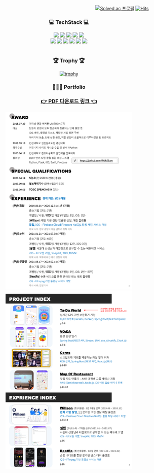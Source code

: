<div align="right">

[![Solved.ac
  프로필](http://mazassumnida.wtf/api/mini/generate_badge?boj=jaehui327)](https://solved.ac/jaehui327) [![Hits](https://hits.seeyoufarm.com/api/count/incr/badge.svg?url=https%3A%2F%2Fgithub.com%2Fjaehui327&count_bg=%2379C83D&title_bg=%23555555&icon=&icon_color=%23E7E7E7&title=hits&edge_flat=false)](https://hits.seeyoufarm.com)

<div align="center">
  
  ### 💻 TechStack 💻

  <div>
    <img src="https://img.shields.io/badge/Spring-6DB33F?style=for-the-badge&logo=Spring&logoColor=white"/>
    <img src="https://img.shields.io/badge/SpringBoot-6DB33F?style=for-the-badge&logo=SpringBoot&logoColor=white"/>
    <img src="https://img.shields.io/badge/MySQL-4479A1?style=for-the-badge&logo=MySQL&logoColor=white"/>
    <img src="https://img.shields.io/badge/MariaDB-003545?style=for-the-badge&logo=MariaDB&logoColor=white"/>
    <img src="https://img.shields.io/badge/Git-F05032?style=for-the-badge&logo=Git&logoColor=white"/>
  </div>
  <div>
    <img src="https://img.shields.io/badge/Vue.js-4FC08D?style=for-the-badge&logo=vue.js&logoColor=white"/>
    <img src="https://img.shields.io/badge/Python-3776AB?style=for-the-badge&logo=Python&logoColor=white"/>
    <img src="https://img.shields.io/badge/iOS-000000?style=for-the-badge&logo=iOS&logoColor=white">
    <img src="https://img.shields.io/badge/Swift-F05138?style=for-the-badge&logo=Swift&logoColor=white">
    <img src="https://img.shields.io/badge/aws-232F3E?style=for-the-badge&logo=Amazon AWS&logoColor=white">
    <img src="https://img.shields.io/badge/Firebase-FFCA28?style=for-the-badge&logo=Firebase&logoColor=white"/>
  </div>
  
  <br>

### 🏆 Trophy 🏆

[![trophy](https://github-profile-trophy.vercel.app/?username=jaehui327&column=10&theme=juicyfresh)](https://github.com/ryo-ma/github-profile-trophy)

### 👩🏻‍💻 Portfolio

  <h3 align="center"><a href="https://drive.google.com/file/d/1ZeESx83d7l0jSANo3AdLTz7F0JCtWaTs/view?usp=sharing">👉 PDF 다운로드 링크 👈</a></h3>

<img src="./img/3.png" width="400"> <img src="./img/4.png" width="400">

</div>

<!--
**jaehui327/jaehui327** is a ✨ _special_ ✨ repository because its `README.md` (this file) appears on your GitHub profile.

Here are some ideas to get you started:

- 🔭 I’m currently working on ...
- 🌱 I’m currently learning ...
- 👯 I’m looking to collaborate on ...
- 🤔 I’m looking for help with ...
- 💬 Ask me about ...
- 📫 How to reach me: ...
- 😄 Pronouns: ...
- ⚡ Fun fact: ...
-->
